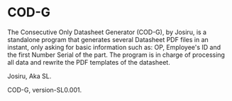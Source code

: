 # COD-G
The Consecutive Only Datasheet Generator (COD-G), by Josiru, is a standalone program that generates several Datasheet PDF files in an instant, only asking for basic information such as: OP, Employee's ID and the first Number Serial of the part. The program is in charge of processing all data and rewrite the PDF templates of the datasheet.

Josiru, Aka SL.

COD-G, version-SL0.001.

